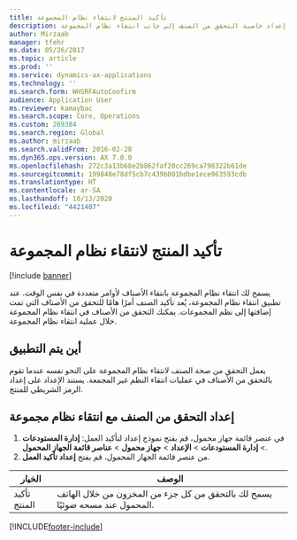 ```yaml
---
title: تأكيد المنتج لانتقاء نظام المجموعة
description: يصف هذا الموضوع كيفية إعداد خاصية التحقق من الصنف إلى جانب انتقاء نظام المجموعة.
author: Mirzaab
manager: tfehr
ms.date: 05/26/2017
ms.topic: article
ms.prod: ''
ms.service: dynamics-ax-applications
ms.technology: ''
ms.search.form: WHSRFAutoConfirm
audience: Application User
ms.reviewer: kamaybac
ms.search.scope: Core, Operations
ms.custom: 269384
ms.search.region: Global
ms.author: mirzaab
ms.search.validFrom: 2016-02-28
ms.dyn365.ops.version: AX 7.0.0
ms.openlocfilehash: 272c3a13b68e2b862faf20cc269ca790322b61de
ms.sourcegitcommit: 199848e78df5cb7c439b001bdbe1ece963593cdb
ms.translationtype: HT
ms.contentlocale: ar-SA
ms.lasthandoff: 10/13/2020
ms.locfileid: "4421407"
---
```

# <a name="product-confirmation-for-cluster-picking"></a>تأكيد المنتج لانتقاء نظام المجموعة

[!include [banner](../includes/banner.md)]

يسمح لك انتقاء نظام المجموعة بانتقاء الأصناف لأوامر متعددة في نفس الوقت. عند تطبيق انتقاء نظام المجموعة، يُعد تأكيد الصنف أمرًا هامًا للتحقق من الأصناف التي تمت إضافتها إلى نظم المجموعات. يمكنك التحقق من الأصناف في انتقاء نظام المجموعة خلال عملية انتقاء نظام المجموعة.

## <a name="where-it-applies"></a>أين يتم التطبيق

يعمل التحقق من صحة الصنف لانتقاء نظام المجموعة على النحو نفسه عندما تقوم بالتحقق من الأصناف في عمليات انتقاء النظم غير المجمعة. يستند الإعداد على إعداد الرمز الشريطي للمنتج.

## <a name="set-up-item-verification-with-cluster-picking"></a>إعداد التحقق من الصنف مع انتقاء نظام مجموعة

1. في عنصر قائمة جهاز محمول، قم بفتح نموذج إعداد لتأكيد العمل: **إدارة المستودعات** > **إدارة المستودعات** > **الإعداد** > **جهاز محمول** > **عناصر قائمة الجهاز المحمول**.
1. من عنصر قائمة الجهاز المحمول، قم بفتح **إعداد تأكيد العمل**.

|        الخيار        |                                    ‏‏الوصف                                    |
|----------------------|-----------------------------------------------------------------------------------|
| تأكيد المنتج | يسمح لك بالتحقق من كل جزء من المخزون من خلال الهاتف المحمول عند مسحه ضوئيًا. |


[!INCLUDE[footer-include](../../includes/footer-banner.md)]